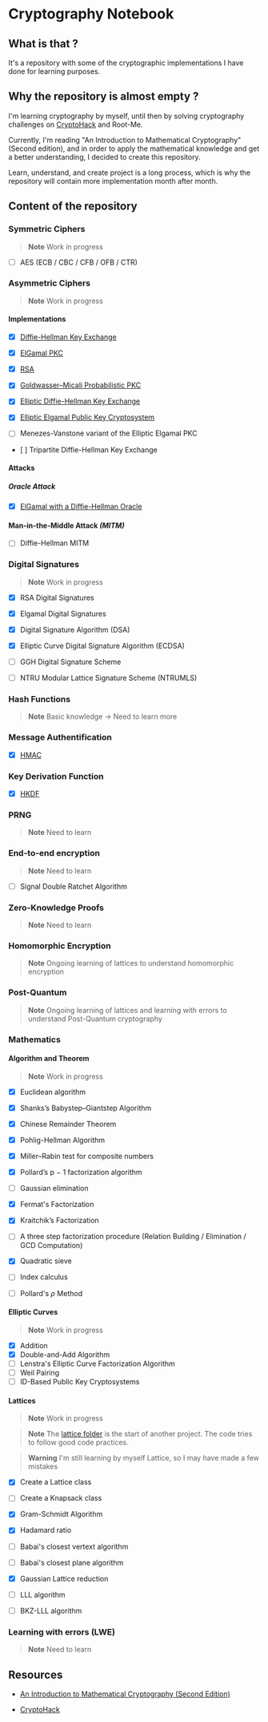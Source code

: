 # Cryptography Notebook

## What is that ?

It's a repository with some of the cryptographic implementations I have done for learning purposes.

## Why the repository is almost empty ?

I'm learning cryptography by myself, until then by solving cryptography challenges on [CryptoHack](https://cryptohack.org/user/Kioku/) and Root-Me.

Currently, I'm reading "An Introduction to Mathematical Cryptography" (Second edition), and in order to apply the mathematical knowledge and get a better understanding, I decided to create this repository.

Learn, understand, and create project is a long process, which is why the repository will contain more implementation month after month.

## Content of the repository

### Symmetric Ciphers

> **Note** Work in progress

- [ ] AES (ECB / CBC / CFB / OFB / CTR)

### Asymmetric Ciphers

> **Note** Work in progress

#### Implementations

- [X] [Diffie-Hellman Key Exchange](./AsymmetricCiphers/Diffie_Hellman/README.md)

- [X] [ElGamal PKC](./AsymmetricCiphers/ElGamal/README.md)

- [X] [RSA](./AsymmetricCiphers/RSA/README.md)

- [X] [Goldwasser–Micali Probabilistic PKC](./AsymmetricCiphers/GoldwasserMicaliProbabilisticPKC/README.md)

- [X] [Elliptic Diffie-Hellman Key Exchange](./AsymmetricCiphers/Elliptic_Diffie_Hellman/README.md)

- [X] [Elliptic Elgamal Public Key Cryptosystem](./AsymmetricCiphers/EllipticElgamalPKC/README.md)

- [ ] Menezes-Vanstone variant of the Elliptic Elgamal PKC

- [ ] Tripartite Diffie-Hellman Key Exchange

#### Attacks

##### Oracle Attack

- [X] [ElGamal with a Diffie-Hellman Oracle](./AsymmetricCiphers/ElGamal/README.md#attacks-using-oracle)

#### Man-in-the-Middle Attack *(MITM)*

- [ ] Diffie-Hellman MITM

### Digital Signatures

> **Note** Work in progress

- [X] RSA Digital Signatures

- [X] Elgamal Digital Signatures

- [X] Digital Signature Algorithm (DSA)

- [X] Elliptic Curve Digital Signature Algorithm (ECDSA)

- [ ] GGH Digital Signature Scheme

- [ ] NTRU Modular Lattice Signature Scheme (NTRUMLS)

### Hash Functions

> **Note** Basic knowledge -> Need to learn more

### Message Authentification

- [X] [HMAC](./MessageAuthentification/README.md)

### Key Derivation Function

- [X] [HKDF](./KeyDerivationFunction/HKDF/README.md)

### PRNG

> **Note** Need to learn

### End-to-end encryption

> **Note** Need to learn

- [ ] Signal Double Ratchet Algorithm

### Zero-Knowledge Proofs

> **Note** Need to learn

### Homomorphic Encryption

> **Note** Ongoing learning of lattices to understand homomorphic encryption

### Post-Quantum

> **Note** Ongoing learning of lattices and learning with errors to understand Post-Quantum cryptography

### Mathematics

#### Algorithm and Theorem

> **Note** Work in progress

- [X] Euclidean algorithm

- [X] Shanks’s Babystep–Giantstep Algorithm

- [X] Chinese Remainder Theorem

- [X] Pohlig-Hellman Algorithm

- [X] Miller–Rabin test for composite numbers

- [X] Pollard’s p − 1 factorization algorithm

- [ ] Gaussian elimination

- [X] Fermat's Factorization

- [X] Kraitchik’s Factorization

- [ ] A three step factorization procedure (Relation Building / Elimination / GCD Computation)

- [X] Quadratic sieve

- [ ] Index calculus

- [ ] Pollard's $\rho$ Method

#### Elliptic Curves

> **Note** Work in progress

- [X] Addition
- [X] Double-and-Add Algorithm
- [ ] Lenstra's Elliptic Curve Factorization Algorithm
- [ ] Weil Pairing
- [ ] ID-Based Public Key Cryptosystems

#### Lattices

> **Note** Work in progress

> **Note** The [lattice folder](./Mathematics/Lattice/) is the start of another project. The code tries to follow good code practices.

> **Warning** I'm still learning by myself Lattice, so I may have made a few mistakes

- [X] Create a Lattice class

- [ ] Create a Knapsack class

- [X] Gram-Schmidt Algorithm

- [X] Hadamard ratio

- [ ] Babai's closest vertext algorithm

- [ ] Babai's closest plane algorithm

- [X] Gaussian Lattice reduction

- [ ] LLL algorithm

- [ ] BKZ-LLL algorithm

### Learning with errors (LWE)

> **Note** Need to learn

## Resources

- [An Introduction to Mathematical Cryptography (Second Edition)](https://link.springer.com/book/10.1007/978-1-4939-1711-2)

- [CryptoHack](https://cryptohack.org/)